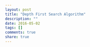 ```yaml
---
layout: post
title: "Depth First Search Algorithm"
description: ""
date: 2016-05-02
tags: []
comments: true
share: true
---
```




